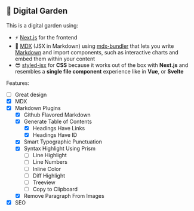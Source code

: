 ## 🌱 Digital Garden

This is a digital garden using:

- ⚡ [Next.js](https://nextjs.org/) for the frontend
- 🦤 [MDX](https://mdxjs.com/) (JSX in Markdown) using [mdx-bundler](https://github.com/kentcdodds/mdx-bundler) that lets you write [Markdown](https://daringfireball.net/projects/markdown/) and import components, such as interactive charts and embed them within your content
- 😎 [styled-jsx](https://github.com/vercel/styled-jsx) for **CSS** because it works out of the box with **Next.js** and resembles a **single file component** experience like in **Vue**, or **Svelte**

Features:

- [ ] Great design
- [x] MDX
- [x] Markdown Plugins
  - [x] Github Flavored Markdown
  - [x] Generate Table of Contents
    - [x] Headings Have Links
    - [x] Headings Have ID
  - [x] Smart Typographic Punctuation
  - [x] Syntax Highlight Using Prism
    - [ ] Line Highlight
    - [ ] Line Numbers
    - [ ] Inline Color
    - [ ] Diff Highlight
    - [ ] Treeview
    - [ ] Copy to Clipboard
  - [x] Remove Paragraph From Images
- [x] SEO
